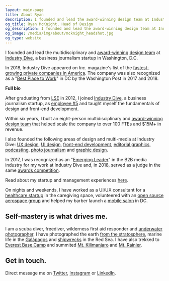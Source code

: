```yaml
---
layout: main-page
title: About Ryan
description: I founded and lead the award-winning design team at Industry Dive, a rapidly growing business news company in Washington, DC.
og_title: Ryan McKnight, Head of Design
og_description: I founded and lead the award-winning design team at Industry Dive, a rapidly growing business news company in Washington, DC.
og_image: /media/img/about/mcknight_headshot.jpg
og_type: website
---
```


I founded and lead the multidisciplinary and <a href="https://www.industrydive.com/news/post/honoring-industry-dives-award-winning-design-leader/">award-winning</a> <a href="https://design.industrydive.com/">design team</a> at <a href="https://www.industrydive.com/">Industry Dive</a>, a business journalism startup in Washington, D.C. 

In 2018, Industry Dive appeared on <em>Inc.</em> magazine's list of the <a href="https://www.industrydive.com/news/post/inc-names-industry-dive-one-of-the-fastest-growing-private-companies-in-america/">fastest-growing private companies in America</a>. The company was also recognized as a "<a href="https://www.industrydive.com/news/post/industry-dive-honored-as-top-workplace-and-red-hot-company/">Best Place to Work</a>" in DC by the Washington Post in 2017 and 2018.


**Full bio**

<p>After graduating from <a href="http://www.lse.ac.uk/">LSE</a> in 2012, I joined <a href="https://www.industrydive.com/">Industry Dive</a>, a business journalism startup, as <a href="{{ site.url }}/blog/2018/02/05/startupjob">employee #5</a> and taught myself the fundamentals of design and front-end development.

Within six years, I built an eight-person multidisciplinary and <a href="https://www.industrydive.com/news/post/honoring-industry-dives-award-winning-design-leader/">award-winning</a> <a href="https://design.industrydive.com/">design team</a> that helped scale the company to over 100 FTEs and $15M+ in revenue.

I also founded the following areas of design and multi-media at Industry Dive: <a href="https://design.industrydive.com/ux/2018/01/04/cms-audit-user-flows.html">UX design</a>, <a href="https://design.industrydive.com/product/2017/12/20/library-page.html">UI design</a>, <a href="https://design.industrydive.com/product/2018/03/29/flex-menu.html">front-end development</a>, <a href="https://design.industrydive.com/editorial/2018/03/08/dive-awards-2017.html">editorial graphics</a>, <a href="{{ site.url }}/projects/4-brand-studio-podcasts/">podcasting</a>, <a href="https://www.constructiondive.com/news/photos-of-new-smithsonian-african-american-museum/420671/">photo journalism</a> and <a href="https://design.industrydive.com/corporate/2018/05/09/logo-redesign.html">graphic design</a>.</p>

In 2017, I was recognized as an "<a href="http://www.siia.net/bims/SPECIAL-PROGRAMS/Emerging-Leader-Awards">Emerging Leader</a>" in the B2B media industry for my work at Industry Dive and, in 2018, served as a judge in the same <a href="https://www.siia.net/bims/SPECIAL-PROGRAMS/Emerging-Leader-Awards">awards competition</a>.

Read about my startup and management experiences <a href="{{ site.url }}/blog/2017/03/05/management">here</a>.

On nights and weekends, I have worked as a UI/UX consultant for a <a href="https://lyflynks.com/">healthcare startup</a> in the caregiving space, volunteered with an <a href="http://mach30.org/">open source aerospace group</a> and helped my barber launch a <a href="https://www.callfigaro.com/">mobile salon</a> in DC.

## Self-mastery is what drives me.

I am a scuba diver, freediver, wilderness first aid responder and <a href="http://divegoals.com/uwp/2018/01/30/uwphotography.html">underwater photographer</a>. I have photographed the earth <a href="{{ site.url }}/experiment/2016/06/24/hab-part-2">from the stratosphere</a>, marine life in the <a href="http://divegoals.com/dive/2018/01/29/galapagos.html">Galápagos</a> and <a href="https://www.instagram.com/p/BhjlN3wjOvB/?taken-by=divegoals">shipwrecks</a> in the Red Sea. I have also trekked to <a href="http://summitgoals.com/ascents/2016/11/05/everest.html">Everest Base Camp</a> and summited <a href="http://summitgoals.com/ascents/2017/01/12/kilimanjaro.html">Mt. Kilimanjaro</a> and <a href="http://summitgoals.com/ascents/2018/06/21/rainier.html">Mt. Rainier</a>.

## Get in touch.

Direct message me on <a href="https://www.twitter.com/mcknightlabs">Twitter</a>, <a href="https://www.instagram.com/mountainlogbook
">Instagram</a> or <a href="https://www.linkedin.com/in/ryantmcknight/">LinkedIn</a>.


<!--I founded and lead the multi-disciplinary and <a href="https://www.industrydive.com/news/post/honoring-industry-dives-award-winning-design-leader/">award-winning</a> <a href="https://design.industrydive.com/">design team</a> at <a href="https://www.industrydive.com/">Industry Dive</a>, a rapidly growing business news company in Washington, DC. We were selected a "Best Place to Work" by the Washington Post in 2017 and 2018.
In 2017, I was recognized as an "<a href="http://www.siia.net/bims/SPECIAL-PROGRAMS/Emerging-Leader-Awards">Emerging Leader</a>" in the B2B media industry for my work at Industry Dive.
To get in touch, direct message me on <a href="https://www.twitter.com/mcknightlabs">Twitter</a>, <a href="https://www.instagram.com/mountainlogbook
">Instagram</a> or <a href="https://www.linkedin.com/in/ryantmcknight/">LinkedIn</a>.-->